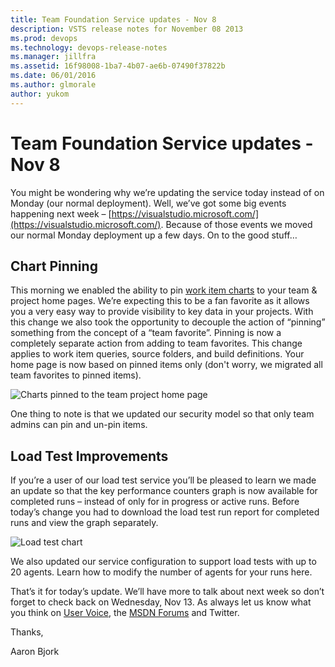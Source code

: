 ```yaml
---
title: Team Foundation Service updates - Nov 8
description: VSTS release notes for November 08 2013
ms.prod: devops
ms.technology: devops-release-notes
ms.manager: jillfra
ms.assetid: 16f98008-1ba7-4b07-ae6b-07490f37822b
ms.date: 06/01/2016
ms.author: glmorale
author: yukom
---
```


# Team Foundation Service updates - Nov 8

You might be wondering why we’re updating the service today instead of on Monday (our normal deployment). Well, we’ve got some big events happening next week – [https://visualstudio.microsoft.com/](https://visualstudio.microsoft.com/). Because of those events we moved our normal Monday deployment up a few days. On to the good stuff…

## Chart Pinning

This morning we enabled the ability to pin [work item charts](../2013/sep-09-team-services.md) to your team & project home pages. We’re expecting this to be a fan favorite as it allows you a very easy way to provide visibility to key data in your projects. With this change we also took the opportunity to decouple the action of “pinning” something from the concept of a “team favorite”. Pinning is now a completely separate action from adding to team favorites. This change applies to work item queries, source folders, and build definitions. Your home page is now based on pinned items only (don't worry, we migrated all team favorites to pinned items).

![Charts pinned to the team project home page](_img/11_08_01.png)

One thing to note is that we updated our security model so that only team admins can pin and un-pin items.

## Load Test Improvements

If you’re a user of our load test service you’ll be pleased to learn we made an update so that the key performance counters graph is now available for completed runs – instead of only for in progress or active runs. Before today’s change you had to download the load test run report for completed runs and view the graph separately.

![Load test chart](_img/11_08_02.png)

We also updated our service configuration to support load tests with up to 20 agents. Learn how to modify the number of agents for your runs here.

That’s it for today’s update. We’ll have more to talk about next week so don’t forget to check back on Wednesday, Nov 13. As always let us know what you think on [User Voice](https://visualstudio.uservoice.com/forums/330519-vso), the [MSDN Forums](http://social.msdn.microsoft.com/Forums/TFService/threads) and Twitter.

Thanks,

Aaron Bjork
